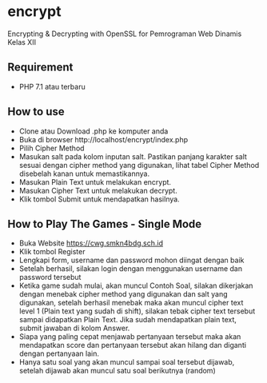 # encrypt
Encrypting &amp; Decrypting with OpenSSL for Pemrograman Web Dinamis Kelas XII

## Requirement
- PHP 7.1 atau terbaru

## How to use
- Clone atau Download .php ke komputer anda
- Buka di browser http://localhost/encrypt/index.php
- Pilih Cipher Method
- Masukan salt pada kolom inputan salt. Pastikan panjang karakter salt sesuai dengan cipher method yang digunakan, lihat tabel Cipher Method disebelah kanan untuk memastikannya.
- Masukan Plain Text untuk melakukan encrypt.
- Masukan Cipher Text untuk melakukan decrypt.
- Klik tombol Submit untuk mendapatkan hasilnya.

## How to Play The Games - Single Mode
- Buka Website https://cwg.smkn4bdg.sch.id
- Klik tombol Register
- Lengkapi form, username dan password mohon diingat dengan baik
- Setelah berhasil, silakan login dengan menggunakan username dan password tersebut
- Ketika game sudah mulai, akan muncul Contoh Soal, silakan dikerjakan dengan menebak cipher method yang digunakan dan salt yang digunakan, setelah berhasil menebak maka akan muncul cipher text level 1 (Plain text yang sudah di shift), silakan tebak cipher text tersebut sampai didapatkan Plain Text. Jika sudah mendapatkan plain text, submit jawaban di kolom Answer.
- Siapa yang paling cepat menjawab pertanyaan tersebut maka akan mendapatkan score dan pertanyaan tersebut akan hilang dan diganti dengan pertanyaan lain.
- Hanya satu soal yang akan muncul sampai soal tersebut dijawab, setelah dijawab akan muncul satu soal berikutnya (random)
